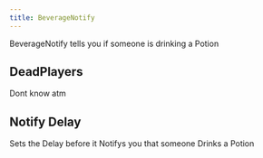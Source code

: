 ```yaml
---
title: BeverageNotify
---
```

BeverageNotify tells you if someone is drinking a Potion

## DeadPlayers
Dont know atm

## Notify Delay
Sets the Delay before it Notifys you that someone Drinks a Potion
